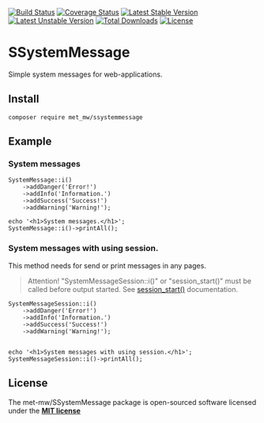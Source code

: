 [![Build Status](https://travis-ci.org/met-mw/SSystemMessage.svg?branch=master)](https://travis-ci.org/met-mw/SSystemMessage)
[![Coverage Status](https://coveralls.io/repos/github/met-mw/SSystemMessage/badge.svg?branch=master)](https://coveralls.io/github/met-mw/SSystemMessage?branch=master)
[![Latest Stable Version](https://poser.pugx.org/met_mw/ssystemmessage/v/stable)](https://packagist.org/packages/met_mw/ssystemmessage)
[![Latest Unstable Version](https://poser.pugx.org/met_mw/ssystemmessage/v/unstable)](https://packagist.org/packages/met_mw/ssystemmessage)
[![Total Downloads](https://poser.pugx.org/met_mw/ssystemmessage/downloads)](https://packagist.org/packages/met_mw/ssystemmessage)
[![License](https://poser.pugx.org/met_mw/ssystemmessage/license)](https://packagist.org/packages/met_mw/ssystemmessage)
# SSystemMessage
Simple system messages for web-applications.

## Install
```
composer require met_mw/ssystemmessage
```

## Example

### System messages
```
SystemMessage::i()
    ->addDanger('Error!')
    ->addInfo('Information.')
    ->addSuccess('Success!')
    ->addWarning('Warning!');
    
echo '<h1>System messages.</h1>';
SystemMessage::i()->printAll();
```

### System messages with using session.
This method needs for send or print messages in any pages.
> Attention! "SystemMessageSession::i()" or "session_start()" must be called before output started.
> See [session_start()](http://php.net/manual/ru/function.session-start.php) documentation. 
```
SystemMessageSession::i()
    ->addDanger('Error!')
    ->addInfo('Information.')
    ->addSuccess('Success!')
    ->addWarning('Warning!');


echo '<h1>System messages with using session.</h1>';
SystemMessageSession::i()->printAll();
```

## License
The met-mw/SSystemMessage package is open-sourced software licensed under the **[MIT license](https://opensource.org/licenses/MIT)**